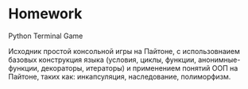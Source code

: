 # Homework
Python Terminal Game

Исходник простой консольной игры на Пайтоне, с использовнаием базовых конструкция языка (условия, циклы, функции, анонимные-функции, декораторы, итераторы) и применением понятий ООП на Пайтоне, таких как: инкапсуляция, наследование, полиморфизм. 
